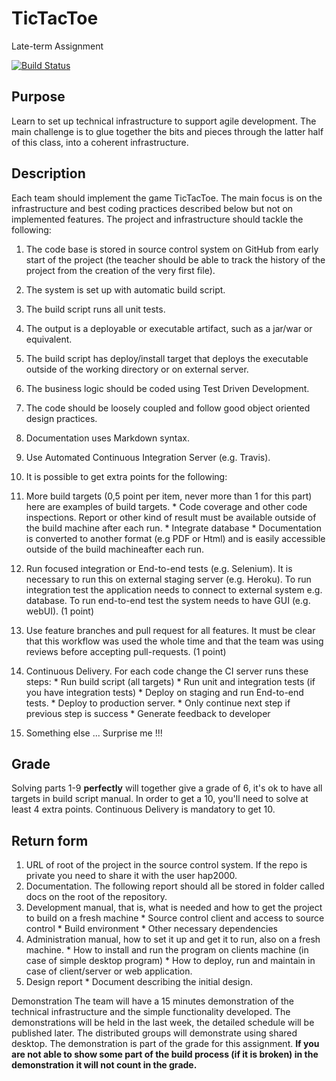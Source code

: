 # TicTacToe
Late-term Assignment

[![Build Status](https://travis-ci.org/hundarogborn/TicTacToe.svg?branch=master)](https://travis-ci.org/hundarogborn/TicTacToe)


## Purpose
Learn to set up technical infrastructure to support agile development. The main challenge is to glue together the bits and pieces through the latter half of this class, into a coherent infrastructure.


## Description
Each team should implement the game TicTacToe. The main focus is on
the infrastructure and best coding practices described below but not on
implemented features.
The project and infrastructure should tackle the following:

1. The code base is stored in source control system on GitHub from early start of the project (the teacher should be able to track the history of the project from the creation of the very first file).
2. The system is set up with automatic build script.
3. The build script runs all unit tests.
4. The output is a deployable or executable artifact, such as a jar/war or equivalent.
5. The build script has deploy/install target that deploys the executable outside of the working directory or on external server.
6. The business logic should be coded using Test Driven Development.
7. The code should be loosely coupled and follow good object oriented design practices.
8. Documentation uses Markdown syntax.
9. Use Automated Continuous Integration Server (e.g. Travis).
10. It is possible to get extra points for the following:

  1. More build targets (0,5 point per item, never more than 1 for this part) here are examples of build targets.
    * Code coverage and other code inspections. Report or other kind of result must be available outside of the build machine after each run.
    * Integrate database
    * Documentation is converted to another format (e.g PDF or Html) and is easily accessible outside of the build machineafter each run.
  2. Run focused integration or End-to-end tests (e.g. Selenium). It is necessary to run this on external staging server (e.g. Heroku). To run integration test the application needs to connect to external system e.g. database. To run end-to-end test the system needs to have GUI (e.g. webUI). (1 point)
  3. Use feature branches and pull request for all features. It must be clear that this workflow was used the whole time and that the team was using reviews before accepting pull-requests. (1 point)
  4. Continuous Delivery. For each code change the CI server runs these steps:
    * Run build script (all targets)
    * Run unit and integration tests (if you have integration tests)
    * Deploy on staging and run End-to-end tests.
    * Deploy to production server.
    * Only continue next step if previous step is success
    * Generate feedback to developer
  5. Something else ... Surprise me !!!


## Grade
Solving parts 1-9 **perfectly** will together give a grade of 6, it's ok to have
all targets in build script manual. In order to get a 10, you'll need to solve
at least 4 extra points. Continuous Delivery is mandatory to get 10.


## Return form
1. URL of root of the project in the source control system. If the repo is private you need to share it with the user hap2000.
2. Documentation. The following report should all be stored in folder called docs on the root of the repository.
  1. Development manual, that is, what is needed and how to get the project to build on a fresh machine
    * Source control client and access to source control
    * Build environment
    * Other necessary dependencies
  2. Administration manual, how to set it up and get it to run, also on a fresh machine.
    * How to install and run the program on clients machine (in case of simple desktop program)
    * How to deploy, run and maintain in case of client/server or web application.
  3. Design report
    * Document describing the initial design.


Demonstration
The team will have a 15 minutes demonstration of the technical infrastructure and the simple functionality developed. The demonstrations will be held in the last week, the detailed schedule will be published later. The distributed groups will demonstrate using shared desktop. The demonstration is part of the grade for this assignment. **If you are not able to show some part of the build process (if it is broken) in the demonstration it will not count in the grade.**

